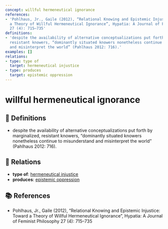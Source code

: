 ```yaml
---
concept: willful hermeneutical ignorance
references:
- 'Pohlhaus, Jr., Gaile (2012), “Relational Knowing and Epistemic Injustice: Toward
  a Theory of Willful Hermeneutical Ignorance”, Hypatia: A Journal of Feminist Philosophy
  27 (4): 715–735'
definitions:
- 'despite the availability of alternative conceptualizations put forth by marginalized,
  resistant knowers, “dominantly situated knowers nonetheless continue to misunderstand
  and misinterpret the world” (Pahlhaus 2012: 716).'
examples: []
relations:
- type: type of
  target: hermeneutical injustice
- type: produces
  target: epistemic oppression
---
```


# willful hermeneutical ignorance

## 📖 Definitions

- despite the availability of alternative conceptualizations put forth by marginalized, resistant knowers, “dominantly situated knowers nonetheless continue to misunderstand and misinterpret the world” (Pahlhaus 2012: 716).

## 🔗 Relations

- **type of**: [hermeneutical injustice](./hermeneutical-injustice.md)
- **produces**: [epistemic oppression](./epistemic-oppression.md)

## 📚 References

- Pohlhaus, Jr., Gaile (2012), “Relational Knowing and Epistemic Injustice: Toward a Theory of Willful Hermeneutical Ignorance”, Hypatia: A Journal of Feminist Philosophy 27 (4): 715–735
